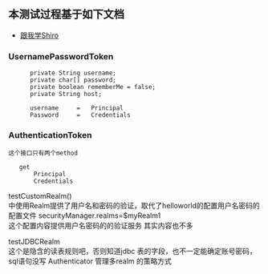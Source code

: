 ## 本测试过程基于如下文档  
* [跟我学Shiro](http://www.iteye.com/blogs/subjects/shiro)
### UsernamePasswordToken  
```
      private String username;
      private char[] password;
      private boolean rememberMe = false;                  
      private String host;
      
      username     =   Principal
      Password     =   Credentials
```
### AuthenticationToken
    这个接口只有两个method
```
   get
       Principal
       Credentials
```

testCustomRealm()  
    中使用Realm提供了用户名和密码的验证，取代了helloworld的配置用户名密码的配置文件
    securityManager.realms=$myRealm1  
    这个配置内容提供用户名密码的的验证服务
    其实内容也不多
    
testJDBCRealm  
    这个是隐含的读表规则吧，否则知道jdbc 表的字段，也不一定能确定账号密码，sql语句没写
Authenticator 管理多realm 的策略方式